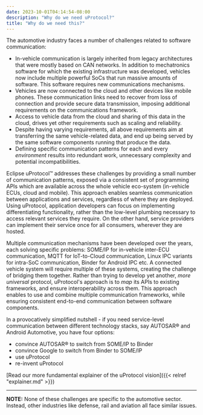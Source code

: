 ```yaml
---
date: 2023-10-01T04:14:54-08:00
description: "Why do we need uProtocol?"
title: "Why do we need this?"
---
```

The automotive industry faces a number of challenges related to software communication:

* In-vehicle communication is largely inherited from legacy architectures that were mostly based on CAN networks. In addition to mechatronics software for which the existing infrastructure was developed, vehicles now include multiple powerful SoCs that run massive amounts of software. This software requires new communications mechanisms.
* Vehicles are now connected to the cloud and other devices like mobile phones. These communication links need to recover from loss of connection and provide secure data transmission, imposing additional requirements on the communications framework.
* Access to vehicle data from the cloud and sharing of this data in the cloud, drives yet other requirements such as scaling and reliability.
* Despite having varying requirements, all above requirements aim at transferring the same vehicle-related data, and end up being served by the same software components running that produce the data.
* Defining specific communication patterns for each and every _environment_ results into redundant work, unnecessary complexity and potential incompatibilities.

Eclipse uProtocol&trade; addresses these challenges by providing a small number of communication patterns, exposed via a consistent set of programming APIs which are available across the whole vehicle eco-system (in-vehicle ECUs, cloud and mobile). This approach enables seamless communication between applications and services, regardless of where they are deployed. Using uProtocol, application developers can focus on implementing differentiating functionality, rather than the low-level plumbing necessary to access relevant services they require. On the other hand, service providers can implement their service once for all consumers, wherever they are hosted.

Multiple communication mechanisms have been developed over the years, each solving specific problems: SOME/IP for in-vehicle inter-ECU communication, MQTT for IoT-to-Cloud communication, Linux IPC variants for intra-SoC communication, Binder for Android IPC etc. A connected vehicle system will require multiple of these systems, creating the challenge of bridging them together. Rather than trying to develop yet another, _more universal_ protocol, uProtocol's approach is to _map_ its APIs to existing frameworks, and ensure interoperability across them. This approach enables to use and combine multiple communication frameworks, while ensuring consistent end-to-end communication between software components.

In a provocatively simplified nutshell - if you need service-level communication between different technology stacks, say AUTOSAR® and Android Automotive, you have four options:

* convince AUTOSAR® to switch from SOME/IP to Binder
* convince Google to switch from Binder to SOME/IP
* use uProtocol
* re-invent uProtocol

[Read our more fundamental explainer of the uProtocol vision]({{< relref "explainer.md" >}})

---

**NOTE:** None of these challenges are specific to the automotive sector. Instead, other industries like defense, rail and aviation all face similar issues.

&nbsp;
